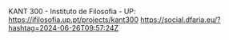 KANT 300 - Instituto de Filosofia - UP: https://ifilosofia.up.pt/projects/kant300 https://social.dfaria.eu/?hashtag=2024-06-26T09:57:24Z
